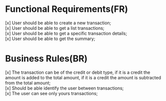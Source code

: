 # Functional Requirements(FR)

[x] User should be able to create a new transaction;\
[x] User should be able to get a list transactions;\
[x] User should be able to get a specific transaction details;\
[x] User should be able to get the summary;

# Business Rules(BR)

[x] The transaction can be of the credit or debit type, if it is a credit the amount is added to the total amount, if it is a credit the amount is subtracted from the total amount;\
[x] Should be able identify the user between transactions;\
[x] The user can see only yours transactions;
